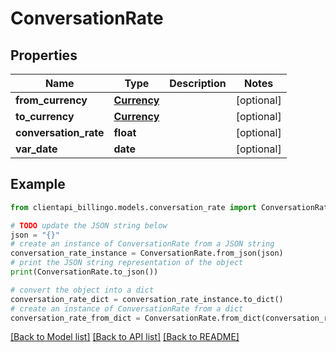 # ConversationRate


## Properties

Name | Type | Description | Notes
------------ | ------------- | ------------- | -------------
**from_currency** | [**Currency**](Currency.md) |  | [optional] 
**to_currency** | [**Currency**](Currency.md) |  | [optional] 
**conversation_rate** | **float** |  | [optional] 
**var_date** | **date** |  | [optional] 

## Example

```python
from clientapi_billingo.models.conversation_rate import ConversationRate

# TODO update the JSON string below
json = "{}"
# create an instance of ConversationRate from a JSON string
conversation_rate_instance = ConversationRate.from_json(json)
# print the JSON string representation of the object
print(ConversationRate.to_json())

# convert the object into a dict
conversation_rate_dict = conversation_rate_instance.to_dict()
# create an instance of ConversationRate from a dict
conversation_rate_from_dict = ConversationRate.from_dict(conversation_rate_dict)
```
[[Back to Model list]](../README.md#documentation-for-models) [[Back to API list]](../README.md#documentation-for-api-endpoints) [[Back to README]](../README.md)


